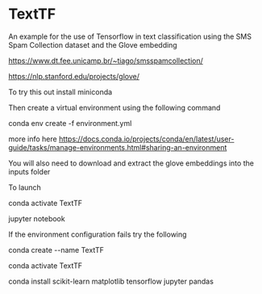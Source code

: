 # TextTF

An example for the use of Tensorflow in text classification using the SMS Spam Collection dataset and the Glove embedding

https://www.dt.fee.unicamp.br/~tiago/smsspamcollection/

https://nlp.stanford.edu/projects/glove/

To try this out install miniconda


Then create a virtual environment using the following command

conda env create -f environment.yml

more info here
https://docs.conda.io/projects/conda/en/latest/user-guide/tasks/manage-environments.html#sharing-an-environment

You will also need to download and extract the glove embeddings into the inputs folder


To launch 

conda activate TextTF

jupyter notebook



If the environment configuration fails try the following

conda create --name TextTF

conda activate TextTF

conda install scikit-learn matplotlib tensorflow jupyter pandas


